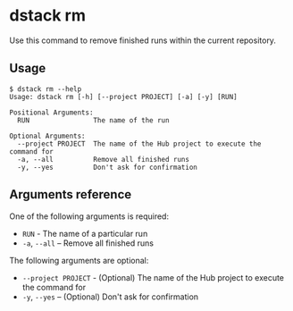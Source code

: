 # dstack rm

Use this command to remove finished runs within the current repository.

## Usage

<div class="termy">

```shell
$ dstack rm --help
Usage: dstack rm [-h] [--project PROJECT] [-a] [-y] [RUN]

Positional Arguments:
  RUN                The name of the run

Optional Arguments:
  --project PROJECT  The name of the Hub project to execute the command for
  -a, --all          Remove all finished runs
  -y, --yes          Don't ask for confirmation
```

</div>

## Arguments reference

One of the following arguments is required:

- `RUN` - The name of a particular run
-  `-a`, `--all` – Remove all finished runs 

The following arguments are optional:

- `--project PROJECT` - (Optional) The name of the Hub project to execute the command for
- `-y`, `--yes` – (Optional) Don't ask for confirmation 
